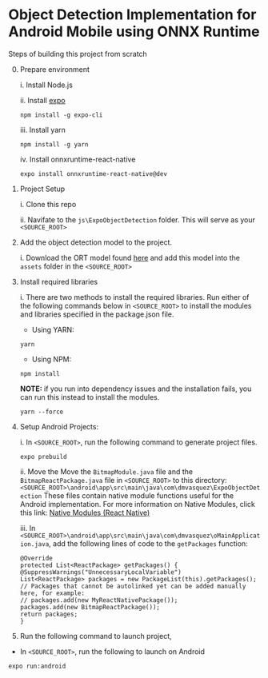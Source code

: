 # Object Detection Implementation for Android Mobile using ONNX Runtime

Steps of building this project from scratch

0. Prepare environment

     i. Install Node.js

     ii. Install [expo](https://docs.expo.dev/)
     ```
     npm install -g expo-cli
     ```
     iii. Install yarn
     ```
     npm install -g yarn
     ```
     iv. Install onnxruntime-react-native
     ```
     expo install onnxruntime-react-native@dev
     ```
  1. Project Setup

      i. Clone this repo 
      
      ii. Navifate to the ```js\ExpoObjectDetection``` folder. This will serve as your ```<SOURCE_ROOT>```
  2. Add the object detection model to the project.

       i. Download the ORT model found [here](https://github.com/vasquezd21/ExpoObjectDetection/blob/master/assets/ssd_mobilenet_v1.opset13.exported.ort) and add this model into the ```assets``` folder in the ```<SOURCE_ROOT>```

  3. Install required libraries

       i. There are two methods to install the required libraries. Run either of the following commands below in ```<SOURCE_ROOT>``` to install the modules and libraries specified in the package.json file.

       - Using YARN:
       ```
       yarn
       ```
       - Using NPM:
       ```
       npm install
       ```
       **NOTE:** if you run into dependency issues and the installation fails, you can run this instead to install the modules.
       ```
       yarn --force
       ```
  4. Setup Android Projects:

       i. In ```<SOURCE_ROOT>```, run the following command to generate project files.
       ```
       expo prebuild
       ```
       ii. Move the Move the ```BitmapModule.java``` file and the ```BitmapReactPackage.java``` file in ```<SOURCE_ROOT>``` to this directory: ```<SOURCE_ROOT>\android\app\src\main\java\com\dmvasquez\ExpoObjectDetection``` These files contain native module functions useful for the Android implementation. For more information on Native Modules, click this link: [Native Modules (React Native)](https://reactnative.dev/docs/next/native-modules-intro)

       iii. In ```<SOURCE_ROOT>\android\app\src\main\java\com\dmvasquez\oMainApplication.java```, add the following lines of code to the ```getPackages``` function:
       ```
       @Override
      protected List<ReactPackage> getPackages() {
      @SuppressWarnings("UnnecessaryLocalVariable")
      List<ReactPackage> packages = new PackageList(this).getPackages();
      // Packages that cannot be autolinked yet can be added manually here, for example:
       // packages.add(new MyReactNativePackage());
      packages.add(new BitmapReactPackage());
      return packages;
      }
       ```
  5. Run the following command to launch project,
  - In ```<SOURCE_ROOT>```, run the following to launch on Android
  ```
  expo run:android
  ```

